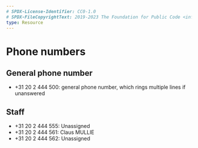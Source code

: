 ```yaml
---
# SPDX-License-Identifier: CC0-1.0
# SPDX-FileCopyrightText: 2019-2023 The Foundation for Public Code <info@publiccode.net>
type: Resource
---
```


# Phone numbers

## General phone number

* +31 20 2 444 500: general phone number, which rings multiple lines if unanswered

## Staff

* +31 20 2 444 555: Unassigned
* +31 20 2 444 561: Claus MULLIE
* +31 20 2 444 562: Unassigned
